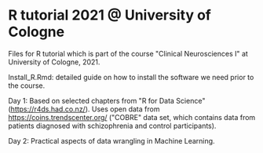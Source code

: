 # R tutorial 2021 @ University of Cologne

Files for R tutorial which is part of the course "Clinical Neurosciences I" at University of Cologne, 2021. 

Install_R.Rmd: detailed guide on how to install the software we need prior to the course.

Day 1: Based on selected chapters from "R for Data Science" (https://r4ds.had.co.nz/). Uses open data from https://coins.trendscenter.org/ ("COBRE" data set, which contains data from patients diagnosed with schizophrenia and control participants).

Day 2: Practical aspects of data wrangling in Machine Learning.

